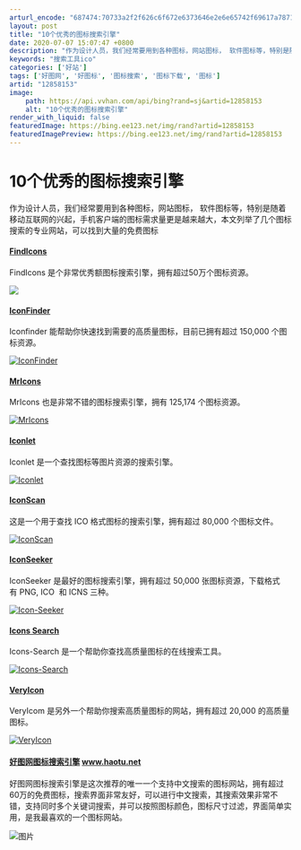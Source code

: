 ```yaml
---
arturl_encode: "687474:70733a2f2f626c6f672e6373646e2e6e65742f69617a787133:2f61727469636c652f64657461696c732f3132383538313533"
layout: post
title: "10个优秀的图标搜索引擎"
date: 2020-07-07 15:07:47 +0800
description: "作为设计人员，我们经常要用到各种图标，网站图标， 软件图标等，特别是随着移动"
keywords: "搜索工具ico"
categories: ['好站']
tags: ['好图网', '好图标', '图标搜索', '图标下载', '图标']
artid: "12858153"
image:
    path: https://api.vvhan.com/api/bing?rand=sj&artid=12858153
    alt: "10个优秀的图标搜索引擎"
render_with_liquid: false
featuredImage: https://bing.ee123.net/img/rand?artid=12858153
featuredImagePreview: https://bing.ee123.net/img/rand?artid=12858153
---
```


# 10个优秀的图标搜索引擎

作为设计人员，我们经常要用到各种图标，网站图标， 软件图标等，特别是随着移动互联网的兴起，手机客户端的图标需求量更是越来越大，本文列举了几个图标搜索的专业网站，可以找到大量的免费图标

#### [FindIcons](http://findicons.com/)

FindIcons 是个非常优秀额图标搜索引擎，拥有超过50万个图标资源。

[![](https://i-blog.csdnimg.cn/blog_migrate/437ade63ed754d8b922afcfce7b40257.jpeg)](http://www.findicons.com/)

#### [IconFinder](http://www.iconfinder.com/)

Iconfinder 能帮助你快速找到需要的高质量图标，目前已拥有超过 150,000 个图标资源。

[![IconFinder](https://i-blog.csdnimg.cn/blog_migrate/441e657b6ee1a1311b19517153a0c9e1.jpeg "IconFinder")](http://www.iconfinder.com/)

#### [MrIcons](http://www.mricons.com/)

MrIcons 也是非常不错的图标搜索引擎，拥有 125,174 个图标资源。

[![MrIcons](https://i-blog.csdnimg.cn/blog_migrate/94d9bfc2473238167cfae494a43f1a92.jpeg "MrIcons")](http://www.mricons.com/)

#### [Iconlet](http://www.iconlet.com/)

Iconlet 是一个查找图标等图片资源的搜索引擎。

[![Iconlet](https://i-blog.csdnimg.cn/blog_migrate/96cdf21dab840f090ae28cacb4e1a186.jpeg "Iconlet")](http://www.iconlet.com/)

#### [IconScan](http://www.iconscan.com/)

这是一个用于查找 ICO 格式图标的搜索引擎，拥有超过 80,000 个图标文件。

[![IconScan](https://i-blog.csdnimg.cn/blog_migrate/6f96ae998d1baf38b34ba9906fce98e8.jpeg "IconScan")](http://www.iconscan.com/)

#### [IconSeeker](http://www.iconseeker.com/)

IconSeeker 是最好的图标搜索引擎，拥有超过 50,000 张图标资源，下载格式有 PNG, ICO  和 ICNS 三种。

[![Icon-Seeker](https://i-blog.csdnimg.cn/blog_migrate/3e59b0813ecdbfb578a19fa170aa25cd.jpeg "Icon-Seeker")](http://www.iconseeker.com/)

#### [Icons Search](http://icons-search.com/)

Icons-Search 是一个帮助你查找高质量图标的在线搜索工具。

[![Icons-Search](https://i-blog.csdnimg.cn/blog_migrate/313c99481aa79a93297cb3ef7c15d712.jpeg "Icons-Search")](http://icons-search.com/)

#### [VeryIcon](http://www.veryicon.com/)

VeryIcom 是另外一个帮助你搜索高质量图标的网站，拥有超过 20,000 的高质量图标。

[![VeryIcon](https://i-blog.csdnimg.cn/blog_migrate/b3a0250d328df7f3211d7fbdee50f795.jpeg "VeryIcon")](http://www.veryicon.com/)

#### [好图网图标搜索引擎](http://www.haotu.net/) www.haotu.net

好图网图标搜索引擎是这次推荐的唯一一个支持中文搜索的图标网站，拥有超过60万的免费图标，搜索界面非常友好，可以进行中文搜索，其搜索效果非常不错，支持同时多个关键词搜索，并可以按照图标颜色，图标尺寸过滤，界面简单实用，是我最喜欢的一个图标网站。

![](https://i-blog.csdnimg.cn/blog_migrate/d6ba2c70837ad8e81aa41130e9f7f3cc.png "图片")